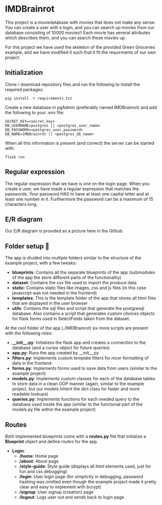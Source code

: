 # IMDBrainrot

This project is a moviedatabase with movies that does not make any sense. You can create a user with a login, and you can search up movies from our database consisting of 10000 movies!! Each movie has several attributes which describes them, and you can search these movies up.

For this project we have used the skeleton of the provided Green Groceries example, and we have modified it such that it fit the requirments of our own project.

## Initialization 

Clone / download repository files and run the following to install the required packages:

    pip install -r requirements.txt

Create a new database in pgAdmin (preferably named IMDBrainrot) and add the following to your .env file:

    SECRET_KEY=<secret_key>
    DB_USERNAME=postgres || <postgres_user_name>
    DB_PASSWORD=<postgres_user_password>
    DB_NAME=IMDBrainrot || <postgres_db_name>

When all this information is present (and correct) the server can be started with:

    flask run


## Regular expression

The regular expression that we have is one on the login page. When you create a user, we have made a regular expression that matches the passwords. Your password HAS to have at least one capital letter and at least one number in it. Furthermore the password can be a maximum of 15 characters long.


## E/R diagram

Our E/R diagram is provided as a picture here in the Github.

## Folder setup 📁

The app is divided into multiple folders similar to the structure of the example project, with a few tweaks:

- __blueprints__: Contains all the separate blueprints of the app (submodules of the app the store different parts of
  the functionality)
- __dataset__: Contains the csv file used to import the produce data
- __static__: Contains static files like images, css and js files (in this case javascript was not needed in the
  frontend)
- __templates__: This is the template folder of the app that stores all html files that are displayed in the user
  browser
- __utils__: Contains the sql files and script that generate the postgresql database. Also contains a script that
  generates custom choices objects for flask forms used in SelectFields taken from the dataset.

At the root folder of the app (./IMDBrainrot) six more scripts are present with the following roles:

- __\_\_init\_\_.py__: Initializes the flask app and creates a connection to the database (and a cursor object for
  future queries)
- __app.py__: Runs the app created by \_\_init__.py
- __filters.py__: Implements custom template filters for nicer formatting of data in the frontend
- __forms.py__: Implements forms used to save data from users (similar to the example project)
- __models.py__: Implements custom classes for each of the database tables to store data in a clean OOP manner (again,
  similar to the example project, but our models inherit the dict class for faster and more readable lookups)
- __queries.py__: Implements functions for each needed query to the database used inside the app (similar to the
  functional part of the models.py file within the example project)

## Routes

Both implemented blueprints come with a __routes.py__ file that initialize a __Blueprint__ object and define _routes_
for the app.

- __Login__:
    - __/home__: Home page
    - __/about__: About page
    - __/style-guide__: Style guide (displays all html elements used, just for fun and css debugging)
    - __/login__: User login page (for simplicity in debugging, password hashing was omitted even though the example
      project made it pretty clear and easy to implement with bcrypt)
    - __/signup__: User signup (creation) page
    - __/logout__: Logs user out and sends back to login page


